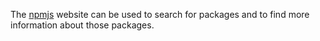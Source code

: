 The [npmjs](https://www.npmjs.com/) website can be used to search for packages and to find more information about those packages.